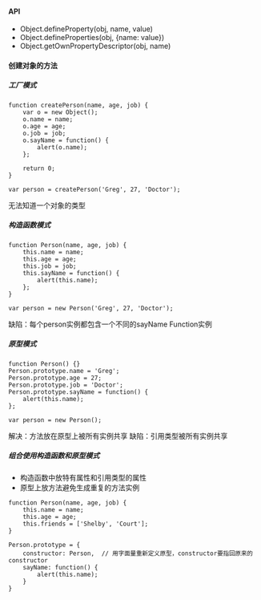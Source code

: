 #### API
- Object.defineProperty(obj, name, value)
- Object.defineProperties(obj, {name: value})
- Object.getOwnPropertyDescriptor(obj, name)

#### 创建对象的方法
##### 工厂模式
```
function createPerson(name, age, job) {
    var o = new Object();
    o.name = name;
    o.age = age;
    o.job = job;
    o.sayName = function() {
        alert(o.name);
    };
    
    return 0;
}

var person = createPerson('Greg', 27, 'Doctor');
```
无法知道一个对象的类型 
 
##### 构造函数模式 
```
function Person(name, age, job) {
    this.name = name;
    this.age = age;
    this.job = job;
    this.sayName = function() {
        alert(this.name);
    };
}

var person = new Person('Greg', 27, 'Doctor');
```
缺陷：每个person实例都包含一个不同的sayName Function实例

##### 原型模式
```
function Person() {}
Person.prototype.name = 'Greg';
Person.prototype.age = 27;
Person.prototype.job = 'Doctor';
Person.prototype.sayName = function() {
    alert(this.name);
};

var person = new Person();
```
解决：方法放在原型上被所有实例共享
缺陷：引用类型被所有实例共享

##### 组合使用构造函数和原型模式  
- 构造函数中放特有属性和引用类型的属性 
- 原型上放方法避免生成重复的方法实例
```
function Person(name, age, job) {
    this.name = name;
    this.age = age;  
    this.friends = ['Shelby', 'Court'];
}

Person.prototype = {
    constructor: Person,  // 用字面量重新定义原型，constructor要指回原来的constructor
    sayName: function() { 
        alert(this.name); 
    }
}
```